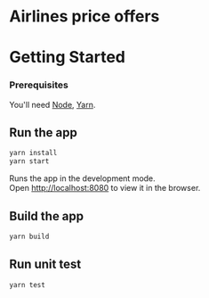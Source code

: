 # Airlines price offers

# Getting Started

### Prerequisites

You'll need [Node](https://nodejs.org/en/), [Yarn](https://yarnpkg.com/en/).

## Run the app

```sh
yarn install
yarn start
```

Runs the app in the development mode.<br />
Open [http://localhost:8080](http://localhost:8080) to view it in the browser.

## Build the app

```sh
yarn build
```

## Run unit test

```sh
yarn test
```
